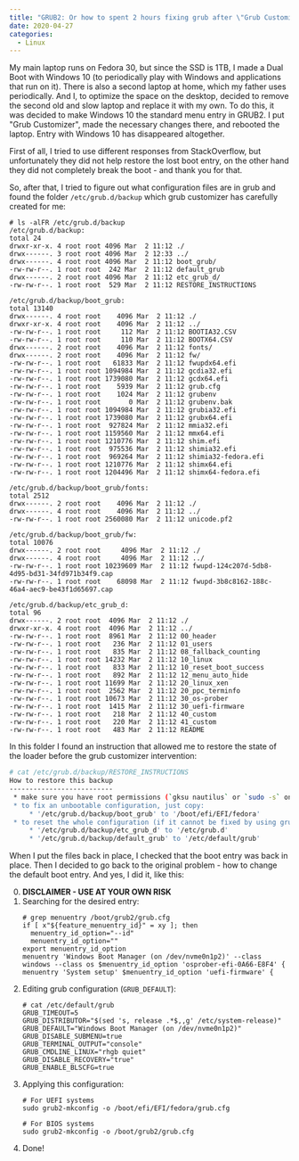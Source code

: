 ```yaml
---
title: "GRUB2: Or how to spent 2 hours fixing grub after \"Grub Customizer\""
date: 2020-04-27
categories:
  - Linux
---
```


My main laptop runs on Fedora 30, but since the SSD is 1TB, I made a Dual Boot with Windows 10 (to periodically play with Windows and applications that run on it). There is also a second laptop at home, which my father uses periodically. And I, to optimize the space on the desktop, decided to remove the second old and slow laptop and replace it with my own. To do this, it was decided to make Windows 10 the standard menu entry in GRUB2. I put "Grub Customizer", made the necessary changes there, and rebooted the laptop. Entry with Windows 10 has disappeared altogether.

First of all, I tried to use different responses from StackOverflow, but unfortunately they did not help restore the lost boot entry, on the other hand they did not completely break the boot - and thank you for that.

So, after that, I tried to figure out what configuration files are in grub and found the folder `/etc/grub.d/backup` which grub customizer has carefully created for me:

```
# ls -alFR /etc/grub.d/backup
/etc/grub.d/backup:
total 24
drwxr-xr-x. 4 root root 4096 Mar  2 11:12 ./
drwx------. 3 root root 4096 Mar  2 12:33 ../
drwx------. 4 root root 4096 Mar  2 11:12 boot_grub/
-rw-rw-r--. 1 root root  242 Mar  2 11:12 default_grub
drwx------. 2 root root 4096 Mar  2 11:12 etc_grub_d/
-rw-rw-r--. 1 root root  529 Mar  2 11:12 RESTORE_INSTRUCTIONS

/etc/grub.d/backup/boot_grub:
total 13140
drwx------. 4 root root    4096 Mar  2 11:12 ./
drwxr-xr-x. 4 root root    4096 Mar  2 11:12 ../
-rw-rw-r--. 1 root root     112 Mar  2 11:12 BOOTIA32.CSV
-rw-rw-r--. 1 root root     110 Mar  2 11:12 BOOTX64.CSV
drwx------. 2 root root    4096 Mar  2 11:12 fonts/
drwx------. 2 root root    4096 Mar  2 11:12 fw/
-rw-rw-r--. 1 root root   61833 Mar  2 11:12 fwupdx64.efi
-rw-rw-r--. 1 root root 1094984 Mar  2 11:12 gcdia32.efi
-rw-rw-r--. 1 root root 1739080 Mar  2 11:12 gcdx64.efi
-rw-rw-r--. 1 root root    5939 Mar  2 11:12 grub.cfg
-rw-rw-r--. 1 root root    1024 Mar  2 11:12 grubenv
-rw-rw-r--. 1 root root       0 Mar  2 11:12 grubenv.bak
-rw-rw-r--. 1 root root 1094984 Mar  2 11:12 grubia32.efi
-rw-rw-r--. 1 root root 1739080 Mar  2 11:12 grubx64.efi
-rw-rw-r--. 1 root root  927824 Mar  2 11:12 mmia32.efi
-rw-rw-r--. 1 root root 1159560 Mar  2 11:12 mmx64.efi
-rw-rw-r--. 1 root root 1210776 Mar  2 11:12 shim.efi
-rw-rw-r--. 1 root root  975536 Mar  2 11:12 shimia32.efi
-rw-rw-r--. 1 root root  969264 Mar  2 11:12 shimia32-fedora.efi
-rw-rw-r--. 1 root root 1210776 Mar  2 11:12 shimx64.efi
-rw-rw-r--. 1 root root 1204496 Mar  2 11:12 shimx64-fedora.efi

/etc/grub.d/backup/boot_grub/fonts:
total 2512
drwx------. 2 root root    4096 Mar  2 11:12 ./
drwx------. 4 root root    4096 Mar  2 11:12 ../
-rw-rw-r--. 1 root root 2560080 Mar  2 11:12 unicode.pf2

/etc/grub.d/backup/boot_grub/fw:
total 10076
drwx------. 2 root root     4096 Mar  2 11:12 ./
drwx------. 4 root root     4096 Mar  2 11:12 ../
-rw-rw-r--. 1 root root 10239609 Mar  2 11:12 fwupd-124c207d-5db8-4d95-bd31-34fd971b34f9.cap
-rw-rw-r--. 1 root root    68098 Mar  2 11:12 fwupd-3b8c8162-188c-46a4-aec9-be43f1d65697.cap

/etc/grub.d/backup/etc_grub_d:
total 96
drwx------. 2 root root  4096 Mar  2 11:12 ./
drwxr-xr-x. 4 root root  4096 Mar  2 11:12 ../
-rw-rw-r--. 1 root root  8961 Mar  2 11:12 00_header
-rw-rw-r--. 1 root root   236 Mar  2 11:12 01_users
-rw-rw-r--. 1 root root   835 Mar  2 11:12 08_fallback_counting
-rw-rw-r--. 1 root root 14232 Mar  2 11:12 10_linux
-rw-rw-r--. 1 root root   833 Mar  2 11:12 10_reset_boot_success
-rw-rw-r--. 1 root root   892 Mar  2 11:12 12_menu_auto_hide
-rw-rw-r--. 1 root root 11699 Mar  2 11:12 20_linux_xen
-rw-rw-r--. 1 root root  2562 Mar  2 11:12 20_ppc_terminfo
-rw-rw-r--. 1 root root 10673 Mar  2 11:12 30_os-prober
-rw-rw-r--. 1 root root  1415 Mar  2 11:12 30_uefi-firmware
-rw-rw-r--. 1 root root   218 Mar  2 11:12 40_custom
-rw-rw-r--. 1 root root   220 Mar  2 11:12 41_custom
-rw-rw-r--. 1 root root   483 Mar  2 11:12 README
```

In this folder I found an instruction that allowed me to restore the state of the loader before the grub customizer intervention:

```bash
# cat /etc/grub.d/backup/RESTORE_INSTRUCTIONS
How to restore this backup
--------------------------
 * make sure you have root permissions (`gksu nautilus` or `sudo -s` on command line) otherwise you won't be able to copy the files
 * to fix an unbootable configuration, just copy:
     * '/etc/grub.d/backup/boot_grub' to '/boot/efi/EFI/fedora'
 * to reset the whole configuration (if it cannot be fixed by using grub customizer), also copy these files:
     * '/etc/grub.d/backup/etc_grub_d' to '/etc/grub.d'
     * '/etc/grub.d/backup/default_grub' to '/etc/default/grub'
```

When I put the files back in place, I checked that the boot entry was back in place. Then I decided to go back to the original problem - how to change the default boot entry. And yes, I did it, like this:

0. **DISCLAIMER - USE AT YOUR OWN RISK**
1. Searching for the desired entry:
    ```
    # grep menuentry /boot/grub2/grub.cfg
    if [ x"${feature_menuentry_id}" = xy ]; then
      menuentry_id_option="--id"
      menuentry_id_option=""
    export menuentry_id_option
    menuentry 'Windows Boot Manager (on /dev/nvme0n1p2)' --class windows --class os $menuentry_id_option 'osprober-efi-0A66-E8F4' {
    menuentry 'System setup' $menuentry_id_option 'uefi-firmware' {
    ```
2. Editing grub configuration (`GRUB_DEFAULT`):
    ```
    # cat /etc/default/grub
    GRUB_TIMEOUT=5
    GRUB_DISTRIBUTOR="$(sed 's, release .*$,,g' /etc/system-release)"
    GRUB_DEFAULT="Windows Boot Manager (on /dev/nvme0n1p2)"
    GRUB_DISABLE_SUBMENU=true
    GRUB_TERMINAL_OUTPUT="console"
    GRUB_CMDLINE_LINUX="rhgb quiet"
    GRUB_DISABLE_RECOVERY="true"
    GRUB_ENABLE_BLSCFG=true
    ```
3. Applying this configuration:
    ```
    # For UEFI systems
    sudo grub2-mkconfig -o /boot/efi/EFI/fedora/grub.cfg

    # For BIOS systems
    sudo grub2-mkconfig -o /boot/grub2/grub.cfg
    ```
4. Done!
